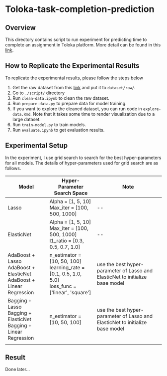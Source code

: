 # Toloka-task-completion-prediction

## Overview

This directory contains script to run experiment for predicting time to complete an assignment in Toloka platform. More detail can be found in this [link](www.tmp.com).

## How to Replicate the Experimental Results

To replicate the experimental results, please follow the steps below
1. Get the raw dataset from this [link](https://drive.google.com/drive/folders/1w_3rMmeEpQlBlHTCqupwSBHxwFoYXsEK?usp=drive_link) and put it to `dataset/raw/`.
2. Go to `./script/` directory
3. Run `clean-data.ipynb` to clean the raw dataset.
4. Run `prepare-data.py` to prepare data for model training.
5. If you want to explore the cleaned dataset, you can run code in `explore-data.Rmd`. Note that it takes some time to render visualization due to a large dataset.
6. Run `train-model.py` to train models.
7. Run `evaluate.ipynb` to get evaluation results.

## Experimental Setup

In the experiment, I use grid search to search for the best hyper-parameters for all models. The details of hyper-parameters used for grid search are as follows.

|Model| Hyper-Parameter Search Space | Note
|--|--| -- |
| Lasso | Alpha = [1, 5, 10] <br> Max_iter = [100, 500, 1000] | -- |
| ElasticNet | Alpha = [1, 5, 10] <br> Max_iter = [100, 500, 1000] <br> l1_ratio = [0.3, 0.5, 0.7, 1.0] | -- |
| AdaBoost + Lasso  <br> AdaBoost + ElasticNet <br> AdaBoost + Linear Regression | n_estimator = [10, 50, 100] <br> learning_rate = [0.1, 0.5, 1.0, 5.0] <br> loss_func = ['linear', 'square'] | use the best hyper-parameter of Lasso and ElasticNet to initialize base model |
| Bagging + Lasso  <br> Bagging + ElasticNet <br> Bagging + Linear Regression | n_estimator = [10, 50, 100] | use the best hyper-parameter of Lasso and ElasticNet to initialize base model  |
|  |  |  |


## Result

Done later...